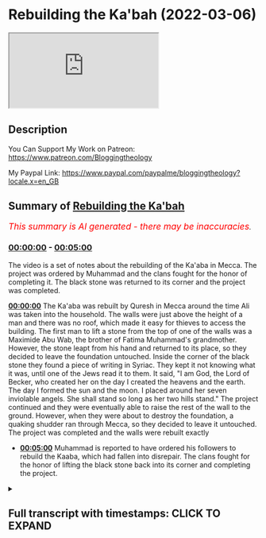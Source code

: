 # Rebuilding the Ka'bah (2022-03-06)

<iframe loading='lazy' src='https://www.youtube.com/embed/Maihu1XOM6U'></iframe>

## Description

You Can Support My Work on Patreon:
https://www.patreon.com/Bloggingtheology

My Paypal Link: 
https://www.paypal.com/paypalme/bloggingtheology?locale.x=en_GB

## Summary of [Rebuilding the Ka'bah](https://www.youtube.com/watch?v=Maihu1XOM6U)


*<span style="color:red; font-size:125%">This summary is AI generated - there may be inaccuracies</span>. [](/)*

### [00:00:00](https://www.youtube.com/watch?v=Maihu1XOM6U&t=0) - [00:05:00](https://www.youtube.com/watch?v=Maihu1XOM6U&t=300)

The video is a set of notes about the rebuilding of the Ka'aba in Mecca. The project was ordered by Muhammad and the clans fought for the honor of completing it. The black stone was returned to its corner and the project was completed.

**[00:00:00](https://www.youtube.com/watch?v=Maihu1XOM6U&t=0)** The Ka'aba was rebuilt by Quresh in Mecca around the time Ali was taken into the household. The walls were just above the height of a man and there was no roof, which made it easy for thieves to access the building. The first man to lift a stone from the top of one of the walls was a Maximide Abu Wab, the brother of Fatima Muhammad's grandmother. However, the stone leapt from his hand and returned to its place, so they decided to leave the foundation untouched. Inside the corner of the black stone they found a piece of writing in Syriac. They kept it not knowing what it was, until one of the Jews read it to them. It said, "I am God, the Lord of Becker, who created her on the day I created the heavens and the earth. The day I formed the sun and the moon. I placed around her seven inviolable angels. She shall stand so long as her two hills stand." The project continued and they were eventually able to raise the rest of the wall to the ground. However, when they were about to destroy the foundation, a quaking shudder ran through Mecca, so they decided to leave it untouched. The project was completed and the walls were rebuilt exactly
* **[00:05:00](https://www.youtube.com/watch?v=Maihu1XOM6U&t=300)** Muhammad is reported to have ordered his followers to rebuild the Kaaba, which had fallen into disrepair. The clans fought for the honor of lifting the black stone back into its corner and completing the project.

<details><summary><h2>Full transcript with timestamps: CLICK TO EXPAND</h2></summary>

[0:00:04](https://youtu.be/Maihu1XOM6U?t=4) in the last episode we read of the  
[0:00:06](https://youtu.be/Maihu1XOM6U?t=6) introduction of zaid and ali into the  
[0:00:09](https://youtu.be/Maihu1XOM6U?t=9) household of muhammad upon him the peace  
[0:00:12](https://youtu.be/Maihu1XOM6U?t=12) and in this episode we will read about  
[0:00:14](https://youtu.be/Maihu1XOM6U?t=14) the rebuilding of the kaaba and i  
[0:00:17](https://youtu.be/Maihu1XOM6U?t=17) continue to read from muhammad his life  
[0:00:20](https://youtu.be/Maihu1XOM6U?t=20) based on the earliest sources by martin  
[0:00:23](https://youtu.be/Maihu1XOM6U?t=23) lings  
[0:00:24](https://youtu.be/Maihu1XOM6U?t=24) chapter 14 the rebuilding of the  
[0:00:28](https://youtu.be/Maihu1XOM6U?t=28) kaaba somewhat before these last mention  
[0:00:32](https://youtu.be/Maihu1XOM6U?t=32) happenings about the time when ali was  
[0:00:35](https://youtu.be/Maihu1XOM6U?t=35) taken into the household when muhammad  
[0:00:37](https://youtu.be/Maihu1XOM6U?t=37) was 35 years old quresh decided to  
[0:00:41](https://youtu.be/Maihu1XOM6U?t=41) rebuild the kaaba  
[0:00:43](https://youtu.be/Maihu1XOM6U?t=43) as it then stood the walls were just  
[0:00:45](https://youtu.be/Maihu1XOM6U?t=45) above the height of a man and there was  
[0:00:48](https://youtu.be/Maihu1XOM6U?t=48) no roof which meant that even when the  
[0:00:50](https://youtu.be/Maihu1XOM6U?t=50) door was locked access was easy and  
[0:00:54](https://youtu.be/Maihu1XOM6U?t=54) recently there had been a theft of some  
[0:00:57](https://youtu.be/Maihu1XOM6U?t=57) of its treasure which was stowed in a  
[0:00:59](https://youtu.be/Maihu1XOM6U?t=59) vault that had been dug inside the  
[0:01:02](https://youtu.be/Maihu1XOM6U?t=62) building for that purpose  
[0:01:05](https://youtu.be/Maihu1XOM6U?t=65) they already had all the wood that was  
[0:01:07](https://youtu.be/Maihu1XOM6U?t=67) needed for the roof the ship of a greek  
[0:01:10](https://youtu.be/Maihu1XOM6U?t=70) merchant had been driven ashore and  
[0:01:12](https://youtu.be/Maihu1XOM6U?t=72) wrecked beyond repair at jeddah  
[0:01:15](https://youtu.be/Maihu1XOM6U?t=75) so they had taken its timbers to serve  
[0:01:18](https://youtu.be/Maihu1XOM6U?t=78) as rafters  
[0:01:20](https://youtu.be/Maihu1XOM6U?t=80) and there happened to be in mecca at  
[0:01:22](https://youtu.be/Maihu1XOM6U?t=82) that time a copt who was a skilled  
[0:01:25](https://youtu.be/Maihu1XOM6U?t=85) carpenter  
[0:01:26](https://youtu.be/Maihu1XOM6U?t=86) but such was their ore of the kaaba that  
[0:01:30](https://youtu.be/Maihu1XOM6U?t=90) they hesitated to lay hands on it  
[0:01:33](https://youtu.be/Maihu1XOM6U?t=93) their plan was to demolish its walls  
[0:01:36](https://youtu.be/Maihu1XOM6U?t=96) which were built of loose stones and to  
[0:01:39](https://youtu.be/Maihu1XOM6U?t=99) rebuild it all together  
[0:01:41](https://youtu.be/Maihu1XOM6U?t=101) but they were afraid of incurring the  
[0:01:43](https://youtu.be/Maihu1XOM6U?t=103) guilt of sacrilege  
[0:01:45](https://youtu.be/Maihu1XOM6U?t=105) and their hesitation was greatly  
[0:01:48](https://youtu.be/Maihu1XOM6U?t=108) increased by the appearance of a large  
[0:01:50](https://youtu.be/Maihu1XOM6U?t=110) snake which had taken to coming every  
[0:01:53](https://youtu.be/Maihu1XOM6U?t=113) day out of the vault to sun itself  
[0:01:55](https://youtu.be/Maihu1XOM6U?t=115) against a wall of the kaaba  
[0:01:59](https://youtu.be/Maihu1XOM6U?t=119) if anyone approached it would rear its  
[0:02:02](https://youtu.be/Maihu1XOM6U?t=122) head and hiss with gaping jaws and they  
[0:02:05](https://youtu.be/Maihu1XOM6U?t=125) were terrified of it  
[0:02:08](https://youtu.be/Maihu1XOM6U?t=128) but one day while it was sunning itself  
[0:02:11](https://youtu.be/Maihu1XOM6U?t=131) god sent against it an eagle which  
[0:02:14](https://youtu.be/Maihu1XOM6U?t=134) seized it and flew away with it  
[0:02:17](https://youtu.be/Maihu1XOM6U?t=137) so quresh said among themselves  
[0:02:20](https://youtu.be/Maihu1XOM6U?t=140) now we may indeed hope that god is  
[0:02:22](https://youtu.be/Maihu1XOM6U?t=142) pleased with our intent  
[0:02:25](https://youtu.be/Maihu1XOM6U?t=145) we have a craftsman whose heart is with  
[0:02:28](https://youtu.be/Maihu1XOM6U?t=148) us and we have wood  
[0:02:30](https://youtu.be/Maihu1XOM6U?t=150) and god hath rid us of this serpent  
[0:02:35](https://youtu.be/Maihu1XOM6U?t=155) the first man to lift a stone from the  
[0:02:37](https://youtu.be/Maihu1XOM6U?t=157) top of one of the walls was a maximide  
[0:02:41](https://youtu.be/Maihu1XOM6U?t=161) abu wab the brother of fatima muhammad's  
[0:02:44](https://youtu.be/Maihu1XOM6U?t=164) grandmother but no sooner had it been  
[0:02:47](https://youtu.be/Maihu1XOM6U?t=167) lifted than the stone leapt from its  
[0:02:49](https://youtu.be/Maihu1XOM6U?t=169) hand and returned to its place  
[0:02:52](https://youtu.be/Maihu1XOM6U?t=172) whereupon all drew back from the kaaba  
[0:02:55](https://youtu.be/Maihu1XOM6U?t=175) afraid to proceed with the work  
[0:02:59](https://youtu.be/Maihu1XOM6U?t=179) the chief of the maxim walid son of the  
[0:03:02](https://youtu.be/Maihu1XOM6U?t=182) now dead moghira took up a pickaxe and  
[0:03:06](https://youtu.be/Maihu1XOM6U?t=186) said  
[0:03:06](https://youtu.be/Maihu1XOM6U?t=186) i will begin raising for you  
[0:03:09](https://youtu.be/Maihu1XOM6U?t=189) and going to the kaaba he said oh god  
[0:03:12](https://youtu.be/Maihu1XOM6U?t=192) fear not o god we intend not but good  
[0:03:17](https://youtu.be/Maihu1XOM6U?t=197) thereupon he knocked down part of the  
[0:03:19](https://youtu.be/Maihu1XOM6U?t=199) war between the blackstone and the  
[0:03:21](https://youtu.be/Maihu1XOM6U?t=201) yemenite corner that is the south  
[0:03:24](https://youtu.be/Maihu1XOM6U?t=204) easterly wall  
[0:03:26](https://youtu.be/Maihu1XOM6U?t=206) but the rest of the people held back  
[0:03:29](https://youtu.be/Maihu1XOM6U?t=209) let us wait and see they said if he be  
[0:03:32](https://youtu.be/Maihu1XOM6U?t=212) smitten we will raise no more of it but  
[0:03:35](https://youtu.be/Maihu1XOM6U?t=215) restore it even as it was  
[0:03:38](https://youtu.be/Maihu1XOM6U?t=218) but if he is not smitten then god is  
[0:03:41](https://youtu.be/Maihu1XOM6U?t=221) pleased with our work and we will raise  
[0:03:43](https://youtu.be/Maihu1XOM6U?t=223) it all to the ground  
[0:03:47](https://youtu.be/Maihu1XOM6U?t=227) the night passed without mishap and  
[0:03:49](https://youtu.be/Maihu1XOM6U?t=229) waled was again at work early next  
[0:03:52](https://youtu.be/Maihu1XOM6U?t=232) morning so the others joined him  
[0:03:55](https://youtu.be/Maihu1XOM6U?t=235) and when the wars were all down as far  
[0:03:57](https://youtu.be/Maihu1XOM6U?t=237) as the foundation of abraham they came  
[0:04:00](https://youtu.be/Maihu1XOM6U?t=240) upon large greenish cobblestones like  
[0:04:04](https://youtu.be/Maihu1XOM6U?t=244) the humps of camels placed side by side  
[0:04:08](https://youtu.be/Maihu1XOM6U?t=248) a man put a crowbar between two of these  
[0:04:10](https://youtu.be/Maihu1XOM6U?t=250) stones to level one of them out  
[0:04:13](https://youtu.be/Maihu1XOM6U?t=253) but at the first movement of the stone a  
[0:04:16](https://youtu.be/Maihu1XOM6U?t=256) quaking shudder ran through the whole of  
[0:04:19](https://youtu.be/Maihu1XOM6U?t=259) mecca  
[0:04:20](https://youtu.be/Maihu1XOM6U?t=260) and they took it as a sign that they  
[0:04:22](https://youtu.be/Maihu1XOM6U?t=262) must leave that foundation undisturbed  
[0:04:27](https://youtu.be/Maihu1XOM6U?t=267) inside the corner of the black stone  
[0:04:29](https://youtu.be/Maihu1XOM6U?t=269) they had found a piece of writing in  
[0:04:31](https://youtu.be/Maihu1XOM6U?t=271) syriac  
[0:04:32](https://youtu.be/Maihu1XOM6U?t=272) they kept it not knowing what it was  
[0:04:35](https://youtu.be/Maihu1XOM6U?t=275) until one of the jews read it to them  
[0:04:38](https://youtu.be/Maihu1XOM6U?t=278) i am god the lord of becker i created  
[0:04:42](https://youtu.be/Maihu1XOM6U?t=282) her the day i created the heavens and  
[0:04:45](https://youtu.be/Maihu1XOM6U?t=285) the earth the day i formed the sun and  
[0:04:48](https://youtu.be/Maihu1XOM6U?t=288) the moon and i placed round about her  
[0:04:51](https://youtu.be/Maihu1XOM6U?t=291) seven inviolable angels  
[0:04:54](https://youtu.be/Maihu1XOM6U?t=294) she shall stand so long as her two hills  
[0:04:57](https://youtu.be/Maihu1XOM6U?t=297) stand  
[0:04:58](https://youtu.be/Maihu1XOM6U?t=298) blessed for her people with milk and  
[0:05:01](https://youtu.be/Maihu1XOM6U?t=301) water  
[0:05:03](https://youtu.be/Maihu1XOM6U?t=303) another piece of writing was found  
[0:05:05](https://youtu.be/Maihu1XOM6U?t=305) beneath the station of abraham  
[0:05:08](https://youtu.be/Maihu1XOM6U?t=308) a small rock near the door of the kaaba  
[0:05:11](https://youtu.be/Maihu1XOM6U?t=311) which bears the miraculous print of his  
[0:05:13](https://youtu.be/Maihu1XOM6U?t=313) foot  
[0:05:14](https://youtu.be/Maihu1XOM6U?t=314) it reads  
[0:05:15](https://youtu.be/Maihu1XOM6U?t=315) mecca is the holy house of god her  
[0:05:18](https://youtu.be/Maihu1XOM6U?t=318) sustenance cometh unto her from three  
[0:05:22](https://youtu.be/Maihu1XOM6U?t=322) directions  
[0:05:23](https://youtu.be/Maihu1XOM6U?t=323) let not her people be the first to  
[0:05:26](https://youtu.be/Maihu1XOM6U?t=326) profane her  
[0:05:29](https://youtu.be/Maihu1XOM6U?t=329) quraish now gathered more stones in  
[0:05:31](https://youtu.be/Maihu1XOM6U?t=331) addition to those they already had so as  
[0:05:34](https://youtu.be/Maihu1XOM6U?t=334) to increase the height of the building  
[0:05:38](https://youtu.be/Maihu1XOM6U?t=338) they worked separately clan by clan  
[0:05:40](https://youtu.be/Maihu1XOM6U?t=340) until the walls were high enough for the  
[0:05:43](https://youtu.be/Maihu1XOM6U?t=343) black stone to be built once more into  
[0:05:46](https://youtu.be/Maihu1XOM6U?t=346) its corner  
[0:05:48](https://youtu.be/Maihu1XOM6U?t=348) then a violent disagreement broke out  
[0:05:51](https://youtu.be/Maihu1XOM6U?t=351) amongst them  
[0:05:53](https://youtu.be/Maihu1XOM6U?t=353) for each clan wanted the honor of  
[0:05:55](https://youtu.be/Maihu1XOM6U?t=355) lifting it into its place  
[0:05:58](https://youtu.be/Maihu1XOM6U?t=358) the deadlock lasted for four or five  
[0:06:01](https://youtu.be/Maihu1XOM6U?t=361) days and the tension had increased to  
[0:06:04](https://youtu.be/Maihu1XOM6U?t=364) the point of alliances being made and  
[0:06:06](https://youtu.be/Maihu1XOM6U?t=366) preparations for battle begun  
[0:06:09](https://youtu.be/Maihu1XOM6U?t=369) where the oldest man present pointed to  
[0:06:12](https://youtu.be/Maihu1XOM6U?t=372) a solution  
[0:06:15](https://youtu.be/Maihu1XOM6U?t=375) oh men of course she said take as  
[0:06:18](https://youtu.be/Maihu1XOM6U?t=378) arbiter between you about that which  
[0:06:21](https://youtu.be/Maihu1XOM6U?t=381) wherein ye differ the first man who  
[0:06:24](https://youtu.be/Maihu1XOM6U?t=384) shall enter in through the gate of this  
[0:06:27](https://youtu.be/Maihu1XOM6U?t=387) mosque  
[0:06:28](https://youtu.be/Maihu1XOM6U?t=388) the precinct round the kaaba was called  
[0:06:31](https://youtu.be/Maihu1XOM6U?t=391) a mosque in arabic masjid a place of  
[0:06:35](https://youtu.be/Maihu1XOM6U?t=395) prostration because the right of  
[0:06:37](https://youtu.be/Maihu1XOM6U?t=397) prostrating oneself to god in the  
[0:06:40](https://youtu.be/Maihu1XOM6U?t=400) direction of the holy house had been  
[0:06:42](https://youtu.be/Maihu1XOM6U?t=402) performed there since the time of  
[0:06:45](https://youtu.be/Maihu1XOM6U?t=405) abraham and ishmael  
[0:06:48](https://youtu.be/Maihu1XOM6U?t=408) they agreed to follow the old man's  
[0:06:50](https://youtu.be/Maihu1XOM6U?t=410) council and the first man to enter the  
[0:06:52](https://youtu.be/Maihu1XOM6U?t=412) mosque was muhammad  
[0:06:55](https://youtu.be/Maihu1XOM6U?t=415) who had just returned to mecca after an  
[0:06:58](https://youtu.be/Maihu1XOM6U?t=418) absence  
[0:06:59](https://youtu.be/Maihu1XOM6U?t=419) the sight of him produced an immediate  
[0:07:02](https://youtu.be/Maihu1XOM6U?t=422) and spontaneous recognition that here  
[0:07:05](https://youtu.be/Maihu1XOM6U?t=425) was the right person for the task  
[0:07:08](https://youtu.be/Maihu1XOM6U?t=428) and his arrival was greeted by  
[0:07:10](https://youtu.be/Maihu1XOM6U?t=430) exclamations and murmurs of satisfaction  
[0:07:14](https://youtu.be/Maihu1XOM6U?t=434) it is said some we accept his judgment  
[0:07:19](https://youtu.be/Maihu1XOM6U?t=439) said others  
[0:07:20](https://youtu.be/Maihu1XOM6U?t=440) it is muhammad  
[0:07:22](https://youtu.be/Maihu1XOM6U?t=442) when he explained the matter to him he  
[0:07:25](https://youtu.be/Maihu1XOM6U?t=445) said  
[0:07:26](https://youtu.be/Maihu1XOM6U?t=446) bring me a cloak  
[0:07:29](https://youtu.be/Maihu1XOM6U?t=449) and when they brought it he spread it on  
[0:07:31](https://youtu.be/Maihu1XOM6U?t=451) the ground and taking up the black stone  
[0:07:34](https://youtu.be/Maihu1XOM6U?t=454) he laid it on the middle of the garment  
[0:07:38](https://youtu.be/Maihu1XOM6U?t=458) let each clan take hold of the border of  
[0:07:42](https://youtu.be/Maihu1XOM6U?t=462) the cloak he said then lifted up all of  
[0:07:46](https://youtu.be/Maihu1XOM6U?t=466) you together  
[0:07:48](https://youtu.be/Maihu1XOM6U?t=468) and when he had raised it to the right  
[0:07:50](https://youtu.be/Maihu1XOM6U?t=470) to right height he took the stone and  
[0:07:53](https://youtu.be/Maihu1XOM6U?t=473) placed it in the corner with his own  
[0:07:56](https://youtu.be/Maihu1XOM6U?t=476) hands and the building was continued and  
[0:08:01](https://youtu.be/Maihu1XOM6U?t=481) completed  
[0:08:02](https://youtu.be/Maihu1XOM6U?t=482) above it  
[0:08:04](https://youtu.be/Maihu1XOM6U?t=484) that was chapter 14  
[0:08:06](https://youtu.be/Maihu1XOM6U?t=486) the rebuilding of the kaaba until next  
[0:08:09](https://youtu.be/Maihu1XOM6U?t=489) time  

</details>
